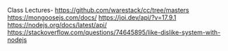 Class Lectures- https://github.com/warestack/cc/tree/masters
https://mongoosejs.com/docs/
https://joi.dev/api/?v=17.9.1
https://nodejs.org/docs/latest/api/
https://stackoverflow.com/questions/74645895/like-dislike-system-with-nodejs